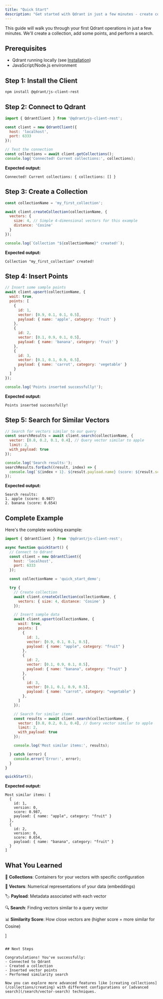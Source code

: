 ```yaml
---
title: "Quick Start"
description: "Get started with Qdrant in just a few minutes - create collections, add vectors, and perform searches"
---
```


This guide will walk you through your first Qdrant operations in just a few minutes. We'll create a collection, add some points, and perform a search.

## Prerequisites

- Qdrant running locally (see [Installation](/getting-started/installation/))
- JavaScript/Node.js environment

## Step 1: Install the Client

```bash
npm install @qdrant/js-client-rest
```

## Step 2: Connect to Qdrant

```javascript
import { QdrantClient } from '@qdrant/js-client-rest';

const client = new QdrantClient({
  host: 'localhost',
  port: 6333
});

// Test the connection
const collections = await client.getCollections();
console.log('Connected! Current collections:', collections);
```

**Expected output:**
```
Connected! Current collections: { collections: [] }
```

## Step 3: Create a Collection

```javascript
const collectionName = 'my_first_collection';

await client.createCollection(collectionName, {
  vectors: {
    size: 4, // Simple 4-dimensional vectors for this example
    distance: 'Cosine'
  }
});

console.log(`Collection "${collectionName}" created!`);
```

**Expected output:**
```
Collection "my_first_collection" created!
```

## Step 4: Insert Points

```javascript
// Insert some sample points
await client.upsert(collectionName, {
  wait: true,
  points: [
    {
      id: 1,
      vector: [0.9, 0.1, 0.1, 0.5],
      payload: { name: 'apple', category: 'fruit' }
    },
    {
      id: 2,
      vector: [0.1, 0.9, 0.1, 0.5],
      payload: { name: 'banana', category: 'fruit' }
    },
    {
      id: 3,
      vector: [0.1, 0.1, 0.9, 0.5],
      payload: { name: 'carrot', category: 'vegetable' }
    }
  ]
});

console.log('Points inserted successfully!');
```

**Expected output:**
```
Points inserted successfully!
```

## Step 5: Search for Similar Vectors

```javascript
// Search for vectors similar to our query
const searchResults = await client.search(collectionName, {
  vector: [0.8, 0.2, 0.1, 0.4], // Query vector similar to apple
  limit: 2,
  with_payload: true
});

console.log('Search results:');
searchResults.forEach((result, index) => {
  console.log(`${index + 1}. ${result.payload.name} (score: ${result.score.toFixed(3)})`);
});
```

**Expected output:**
```
Search results:
1. apple (score: 0.987)
2. banana (score: 0.654)
```

## Complete Example

Here's the complete working example:

```javascript
import { QdrantClient } from '@qdrant/js-client-rest';

async function quickStart() {
  // Connect to Qdrant
  const client = new QdrantClient({
    host: 'localhost',
    port: 6333
  });

  const collectionName = 'quick_start_demo';

  try {
    // Create collection
    await client.createCollection(collectionName, {
      vectors: { size: 4, distance: 'Cosine' }
    });

    // Insert sample data
    await client.upsert(collectionName, {
      wait: true,
      points: [
        { 
          id: 1, 
          vector: [0.9, 0.1, 0.1, 0.5], 
          payload: { name: "apple", category: "fruit" } 
        },
        { 
          id: 2, 
          vector: [0.1, 0.9, 0.1, 0.5], 
          payload: { name: "banana", category: "fruit" } 
        },
        { 
          id: 3, 
          vector: [0.1, 0.1, 0.9, 0.5], 
          payload: { name: "carrot", category: "vegetable" } 
        },
      ]
    });

    // Search for similar items
    const results = await client.search(collectionName, {
      vector: [0.8, 0.2, 0.1, 0.4], // Query vector similar to apple
      limit: 2,
      with_payload: true
    });

    console.log('Most similar items:', results);

  } catch (error) {
    console.error('Error:', error);
  }
}

quickStart();
```

**Expected output:**
```
Most similar items: [
  {
    id: 1,
    version: 0,
    score: 0.987,
    payload: { name: "apple", category: "fruit" }
  },
  {
    id: 2, 
    version: 0,
    score: 0.654,
    payload: { name: "banana", category: "fruit" }
  }
]
```

## What You Learned

🎯 **Collections**: Containers for your vectors with specific configuration

🔢 **Vectors**: Numerical representations of your data (embeddings)  

🏷️ **Payload**: Metadata associated with each vector

🔍 **Search**: Finding vectors similar to a query vector

📊 **Similarity Score**: How close vectors are (higher score = more similar for Cosine)

]
```

## Next Steps

Congratulations! You've successfully:
- Connected to Qdrant
- Created a collection
- Inserted vector points
- Performed similarity search

Now you can explore more advanced features like [creating collections](/collections/creating) with different configurations or [advanced search](/search/vector-search) techniques.
